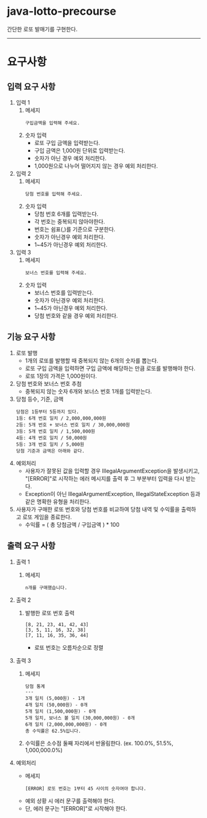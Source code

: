 # java-lotto-precourse

간단한 로또 발매기를 구현한다.

***

# 요구사항

## 입력 요구 사항

1. 입력 1
    1. 메세지
        ```
        구입금액을 입력해 주세요.
        ```
    1. 숫자 입력
        - 로또 구입 금액을 입력받는다.
        - 구입 금액은 1,000원 단위로 입력받는다.
        - 숫자가 아닌 경우 예외 처리한다.
        - 1,000원으로 나누어 떨어지지 않는 경우 예외 처리한다.
1. 입력 2
    1. 메세지
        ```
        당첨 번호를 입력해 주세요.
        ```
    1. 숫자 입력
        - 당첨 번호 6개를 입력받는다.
        - 각 번호는 중복되지 않아야한다.
        - 번호는 쉼표(,)를 기준으로 구분한다.
        - 숫자가 아닌경우 예외 처리한다.
        - 1~45가 아닌경우 예외 처리한다.
1. 입력 3
    1. 메세지
        ```
        보너스 번호를 입력해 주세요.
        ```
    1. 숫자 입력
        - 보너스 번호를 입력받는다.
        - 숫자가 아닌경우 예외 처리한다.
        - 1~45가 아닌경우 예외 처리한다.
        - 당첨 번호와 같을 경우 예외 처리한다.

## 기능 요구 사항
1. 로또 발행
    - 1개의 로또를 발행할 때 중복되지 않는 6개의 숫자를 뽑는다.
    - 로또 구입 금액을 입력하면 구입 금액에 해당하는 만큼 로또를 발행해야 한다.
    - 로또 1장의 가격은 1,000원이다.
1. 당첨 번호와 보너스 번호 추첨
    - 중복되지 않는 숫자 6개와 보너스 번호 1개를 입력받는다.
1. 당첨 등수, 기준, 금액
    ```
    당첨은 1등부터 5등까지 있다.
    1등: 6개 번호 일치 / 2,000,000,000원
    2등: 5개 번호 + 보너스 번호 일치 / 30,000,000원
    3등: 5개 번호 일치 / 1,500,000원
    4등: 4개 번호 일치 / 50,000원
    5등: 3개 번호 일치 / 5,000원
    당첨 기준과 금액은 아래와 같다.
    ```
1. 예외처리
    - 사용자가 잘못된 값을 입력할 경우 IllegalArgumentException을 발생시키고, "[ERROR]"로 시작하는 에러 메시지를 출력 후 그 부분부터 입력을 다시 받는다.
    - Exception이 아닌 IllegalArgumentException, IllegalStateException 등과 같은 명확한 유형을 처리한다.
1. 사용자가 구매한 로또 번호와 당첨 번호를 비교하여 당첨 내역 및 수익률을 출력하고 로또 게임을 종료한다.
    - 수익률 = ( 총 당첨금액 / 구입금액 ) * 100

## 출력 요구 사항

1. 출력 1
    1. 메세지
        ```
        n개를 구매했습니다.
        ```
1. 출력 2
    1. 발행한 로또 번호 출력
        ```
        [8, 21, 23, 41, 42, 43]
        [3, 5, 11, 16, 32, 38]
        [7, 11, 16, 35, 36, 44]
        ```
        - 로또 번호는 오름차순으로 정렬
1. 출력 3
    1. 메세지
        ```
        당첨 통계
        ---
        3개 일치 (5,000원) - 1개
        4개 일치 (50,000원) - 0개
        5개 일치 (1,500,000원) - 0개
        5개 일치, 보너스 볼 일치 (30,000,000원) - 0개
        6개 일치 (2,000,000,000원) - 0개
        총 수익률은 62.5%입니다.
        ```
    1. 수익률은 소수점 둘째 자리에서 반올림한다. (ex. 100.0%, 51.5%, 1,000,000.0%)

1. 예외처리
    - 메세지
        ```
        [ERROR] 로또 번호는 1부터 45 사이의 숫자여야 합니다.
        ```
    - 예외 상황 시 에러 문구를 출력해야 한다.
    - 단, 에러 문구는 "[ERROR]"로 시작해야 한다.

